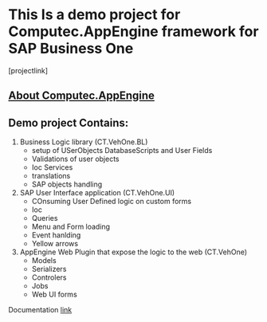 #  This Is a demo project for Computec.AppEngine framework for SAP Business One 
[projectlink]
##  [About Computec.AppEngine](doc\aboutframework.md)
## Demo project Contains:
1) Business Logic library (CT.VehOne.BL)
    * setup of USerObjects DatabaseScripts and User Fields
    * Validations of user objects 
    * Ioc Services 
    * translations 
    * SAP objects handling 
2) SAP User Interface application (CT.VehOne.UI)
    * COnsuming User Defined logic on custom forms 
    * Ioc
    * Queries 
    * Menu and Form loading 
    * Event hanlding 
    * Yellow arrows
3) AppEngine Web Plugin that expose the logic to the web (CT.VehOne) 
    * Models
    * Serializers
    * Controlers
    * Jobs
    * Web UI forms
  
Documentation [link](doc/index.md)
  